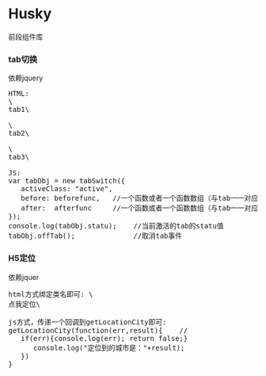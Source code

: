 # Husky
前段组件库
### tab切换
依赖jquery
<pre>HTML:
\<div class="demo h-tab active" data-tab-statu="tb1">tab1\</div>
\<div class="demo h-tab " data-tab-statu="tb2">tab2\</div>
\<div class="demo h-tab ">tab3\</div>
JS:
var tabObj = new tabSwitch({
   activeClass: "active", 
   before: beforefunc,   //一个函数或者一个函数数组（与tab一一对应）  可选
   after:  afterfunc     //一个函数或者一个函数数组（与tab一一对应）  可选
});
console.log(tabObj.statu);    //当前激活的tab的statu值
tabObj.offTab();              //取消tab事件</pre>
### H5定位
依赖jquer
<pre>html方式绑定类名即可: \<div class="h-location">点我定位\</div>    
js方式，传递一个回调到getLocationCity即可:
getLocationCity(function(err,result){    //
   if(err){console.log(err); return false;}
      console.log("定位到的城市是："+result);
   })
}

